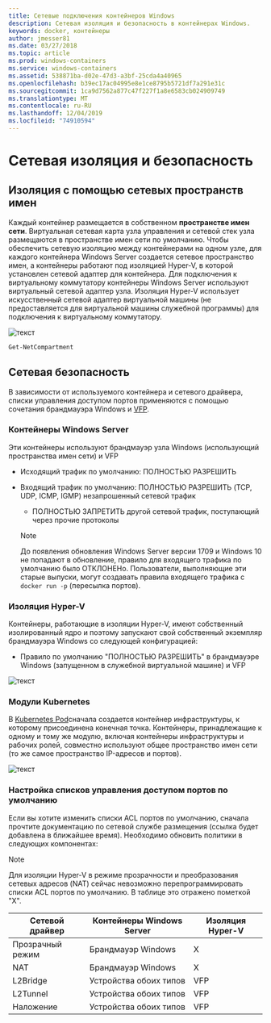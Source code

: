 ```yaml
---
title: Сетевые подключения контейнеров Windows
description: Сетевая изоляция и безопасность в контейнерах Windows.
keywords: docker, контейнеры
author: jmesser81
ms.date: 03/27/2018
ms.topic: article
ms.prod: windows-containers
ms.service: windows-containers
ms.assetid: 538871ba-d02e-47d3-a3bf-25cda4a40965
ms.openlocfilehash: b39ec17ac04995e8e1ce8795b5721df7a291e31c
ms.sourcegitcommit: 1ca9d7562a877c47f227f1a8e6583cb024909749
ms.translationtype: MT
ms.contentlocale: ru-RU
ms.lasthandoff: 12/04/2019
ms.locfileid: "74910594"
---
```

# <a name="network-isolation-and-security"></a>Сетевая изоляция и безопасность

## <a name="isolation-with-network-namespaces"></a>Изоляция с помощью сетевых пространств имен

Каждый контейнер размещается в собственном __пространстве имен сети__. Виртуальная сетевая карта узла управления и сетевой стек узла размещаются в пространстве имен сети по умолчанию. Чтобы обеспечить сетевую изоляцию между контейнерами на одном узле, для каждого контейнера Windows Server создается сетевое пространство имен, а контейнеры работают под изоляцией Hyper-V, в которой установлен сетевой адаптер для контейнера. Для подключения к виртуальному коммутатору контейнеры Windows Server используют виртуальный сетевой адаптер узла. Изоляция Hyper-V использует искусственный сетевой адаптер виртуальной машины (не предоставляется для виртуальной машины служебной программы) для подключения к виртуальному коммутатору.

![текст](media/network-compartment-visual.png)

```powershell
Get-NetCompartment
```

## <a name="network-security"></a>Сетевая безопасность

В зависимости от используемого контейнера и сетевого драйвера, списки управления доступом портов применяются с помощью сочетания брандмауэра Windows и [VFP](https://www.microsoft.com/research/project/azure-virtual-filtering-platform/).

### <a name="windows-server-containers"></a>Контейнеры Windows Server

Эти контейнеры используют брандмауэр узла Windows (использующий пространства имен сети) и VFP

* Исходящий трафик по умолчанию: ПОЛНОСТЬЮ РАЗРЕШИТЬ
* Входящий трафик по умолчанию: ПОЛНОСТЬЮ РАЗРЕШИТЬ (TCP, UDP, ICMP, IGMP) незапрошенный сетевой трафик
  * ПОЛНОСТЬЮ ЗАПРЕТИТЬ другой сетевой трафик, поступающий через прочие протоколы

  >[!NOTE]
  >До появления обновления Windows Server версии 1709 и Windows 10 не попадают в обновление, правило для входящего трафика по умолчанию было ОТКЛОНЕНо. Пользователи, выполняющие эти старые выпуски, могут создавать правила входящего трафика с ``docker run -p`` (пересылка портов).

### <a name="hyper-v-isolation"></a>Изоляция Hyper-V

Контейнеры, работающие в изоляции Hyper-V, имеют собственный изолированный ядро и поэтому запускают свой собственный экземпляр брандмауэра Windows со следующей конфигурацией:

* Правило по умолчанию "ПОЛНОСТЬЮ РАЗРЕШИТЬ" в брандмауэре Windows (запущенном в служебной виртуальной машине) и VFP

![текст](media/windows-firewall-containers.png)

### <a name="kubernetes-pods"></a>Модули Kubernetes

В [Kubernetes Pod](https://kubernetes.io/docs/concepts/workloads/pods/pod/)сначала создается контейнер инфраструктуры, к которому присоединена конечная точка. Контейнеры, принадлежащие к одному и тому же модулю, включая контейнеры инфраструктуры и рабочих ролей, совместно используют общее пространство имен сети (то же самое пространство IP-адресов и портов).

![текст](media/pod-network-compartment.png)

### <a name="customizing-default-port-acls"></a>Настройка списков управления доступом портов по умолчанию

Если вы хотите изменить списки ACL портов по умолчанию, сначала прочтите документацию по сетевой службе размещения (ссылка будет добавлена в ближайшее время). Необходимо обновить политики в следующих компонентах:

>[!NOTE]
>Для изоляции Hyper-V в режиме прозрачности и преобразования сетевых адресов (NAT) сейчас невозможно перепрограммировать списки ACL портов по умолчанию. В таблице это отражено пометкой "X".

| Сетевой драйвер | Контейнеры Windows Server | Изоляция Hyper-V  |
| -------------- |-------------------------- | ------------------- |
| Прозрачный режим | Брандмауэр Windows | X |
| NAT | Брандмауэр Windows | X |
| L2Bridge | Устройства обоих типов | VFP |
| L2Tunnel | Устройства обоих типов | VFP |
| Наложение  | Устройства обоих типов | VFP |
